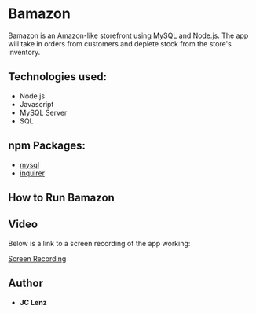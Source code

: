# Bamazon
Bamazon is an Amazon-like storefront using MySQL and Node.js. The app will take in orders from customers and deplete stock from the store's inventory. 

## Technologies used:

* Node.js
* Javascript
* MySQL Server
* SQL

## npm Packages:
* [mysql](https://www.npmjs.com/package/mysql)
* [inquirer](https://www.npmjs.com/package/inquirer)

## How to Run Bamazon


## Video

Below is a link to a screen recording of the app working:

[Screen Recording]()

## Author
* **JC Lenz** 